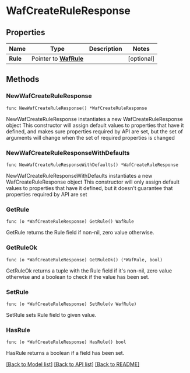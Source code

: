 # WafCreateRuleResponse

## Properties

Name | Type | Description | Notes
------------ | ------------- | ------------- | -------------
**Rule** | Pointer to [**WafRule**](wafRule.md) |  | [optional] 

## Methods

### NewWafCreateRuleResponse

`func NewWafCreateRuleResponse() *WafCreateRuleResponse`

NewWafCreateRuleResponse instantiates a new WafCreateRuleResponse object
This constructor will assign default values to properties that have it defined,
and makes sure properties required by API are set, but the set of arguments
will change when the set of required properties is changed

### NewWafCreateRuleResponseWithDefaults

`func NewWafCreateRuleResponseWithDefaults() *WafCreateRuleResponse`

NewWafCreateRuleResponseWithDefaults instantiates a new WafCreateRuleResponse object
This constructor will only assign default values to properties that have it defined,
but it doesn't guarantee that properties required by API are set

### GetRule

`func (o *WafCreateRuleResponse) GetRule() WafRule`

GetRule returns the Rule field if non-nil, zero value otherwise.

### GetRuleOk

`func (o *WafCreateRuleResponse) GetRuleOk() (*WafRule, bool)`

GetRuleOk returns a tuple with the Rule field if it's non-nil, zero value otherwise
and a boolean to check if the value has been set.

### SetRule

`func (o *WafCreateRuleResponse) SetRule(v WafRule)`

SetRule sets Rule field to given value.

### HasRule

`func (o *WafCreateRuleResponse) HasRule() bool`

HasRule returns a boolean if a field has been set.


[[Back to Model list]](../README.md#documentation-for-models) [[Back to API list]](../README.md#documentation-for-api-endpoints) [[Back to README]](../README.md)


